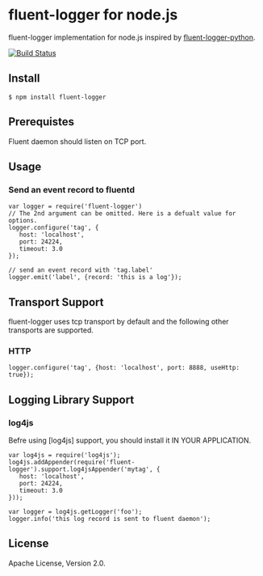 # fluent-logger for node.js

fluent-logger implementation for node.js inspired by [fluent-logger-python].

[![Build Status](https://secure.travis-ci.org/fluent/fluent-logger-node.png?branch=master,develop)](http://travis-ci.org/fluent/fluent-logger-node)

## Install

    $ npm install fluent-logger

## Prerequistes

Fluent daemon should listen on TCP port.

## Usage

### Send an event record to fluentd

    var logger = require('fluent-logger')
    // The 2nd argument can be omitted. Here is a defualt value for options.
    logger.configure('tag', {
       host: 'localhost',
       port: 24224,
       timeout: 3.0
    });

    // send an event record with 'tag.label'
    logger.emit('label', {record: 'this is a log'});

## Transport Support

fluent-logger uses tcp transport by default and the following other transports are supported.

### HTTP

    logger.configure('tag', {host: 'localhost', port: 8888, useHttp: true});

## Logging Library Support

### log4js

Befre using [log4js] support, you should install it IN YOUR APPLICATION.

    var log4js = require('log4js');
    log4js.addAppender(require('fluent-logger').support.log4jsAppender('mytag', {
       host: 'localhost',
       port: 24224,
       timeout: 3.0
    }));

    var logger = log4js.getLogger('foo');
    logger.info('this log record is sent to fluent daemon');

## License

Apache License, Version 2.0.

[fluent-logger-python]: https://github.com/fluent/fluent-logger-python

